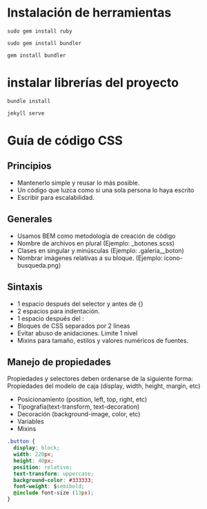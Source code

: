 # Instalación de herramientas
```
sudo gem install ruby
```

```
sudo gem install bundler
```

```
gem install bundler
```

# instalar librerías del proyecto
```
bundle install
```

```
jekyll serve
```

# Guía de código CSS
## Principios
+ Mantenerlo simple y reusar lo más posible.
+ Un código que luzca como si una sola persona lo haya escrito
+ Escribir para escalabilidad.

## Generales
+ Usamos BEM como metodología de creación de código
+ Nombre de archivos en plural (Ejemplo: _botones.scss)
+ Clases en singular y minúsculas (Ejemplo: .galeria__boton)
+ Nombrar imágenes relativas a su bloque. (Ejemplo: icono-busqueda.png)

## Sintaxis
+ 1 espacio después del selector y antes de {}
+ 2 espacios para indentación.
+ 1 espacio después del :
+ Bloques de CSS separados por 2 líneas
+ Evitar abuso de anidaciones. Limite 1 nivel
+ Mixins para tamaño, estilos y valores numéricos de fuentes.

## Manejo de propiedades
Propiedades y selectores deben ordenarse de la siguiente forma:
Propiedades del modelo de caja (display, width, height, margin, etc)
+ Posicionamiento (position, left, top, right, etc)
+ Tipografía(text-transform, text-decoration)
+ Decoración (background-image, color, etc)
+ Variables
+ Mixins

``` css
.button {
  display: block;
  width: 220px;
  height: 40px;
  position: relative;
  text-transform: uppercase;
  background-color: #333333;
  font-weight: $semibold;
  @include font-size (13px);
}
```